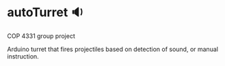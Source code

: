 # autoTurret :sound:
COP 4331 group project

Arduino turret that fires projectiles based on detection of sound, or manual instruction. 
